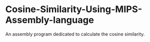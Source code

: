 # Cosine-Similarity-Using-MIPS-Assembly-language
An assembly program dedicated to calculate the cosine similarity.
